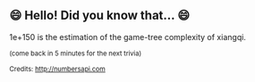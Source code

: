 ## :smile: Hello! Did you know that... :smile:
1e+150 is the estimation of the game-tree complexity of xiangqi.

<sup>(come back in 5 minutes for the next trivia)</sup>


<sup>Credits: http://numbersapi.com</sup>
